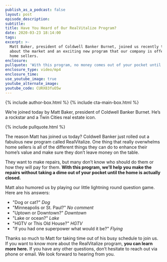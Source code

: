 ```yaml
---
publish_as_a_podcast: false
layout: post
episode_description:
subtitle:
title: Have You Heard of Our RealVitalize Program?
date: 2020-03-23 18:14:00
tags:
excerpt: >-
  Matt Baker, president of Coldwell Banker Burnet, joined us recently to talk
  about the market and an exciting new program that our company is offering for
  home sellers.
enclosure:
pullquote: 'With this program, no money comes out of your pocket until the home sells.'
enclosure_type: video/mp4
enclosure_time:
use_youtube_image: true
youtube_alternate_image:
youtube_code: CURX83fuO5w
---
```


{% include author-box.html %}
{% include cta-main-box.html %}

We’re joined today by Matt Baker, president of Coldwell Banker Burnet. He’s a rockstar and a Twin Cities real estate icon.

{% include pullquote.html %}

The reason Matt has joined us today? Coldwell Banker just rolled out a fabulous new program called RealVitalize. One thing that really overwhelms home sellers is all of the different things they can do to enhance their home’s value and make sure they don’t leave money on the table.&nbsp;

They want to make repairs, but many don’t know who should do them or how they will pay for them. **With this program, we’ll help you make the repairs without taking a dime out of your pocket until the home is actually closed.&nbsp;**

Matt also humored us by playing our little lightning round question game. Here are his answers:

* "Dog or cat?" *Dog*
* "Minneapolis or St. Paul?" *No comment&nbsp;*
* "Uptown or Downtown?" *Downtown*
* "Lake or ocean?"&nbsp;*Lake*
* "HGTV or This Old House?"&nbsp;*HGTV*
* "If you had one superpower what would it be?"&nbsp;*Flying*

Thanks so much to Matt for taking time out of his busy schedule to join us. If you want to know more about the RealVitalize program, **you can learn more here.** If you have any other questions, don’t hesitate to reach out via phone or email. We look forward to hearing from you.

&nbsp;